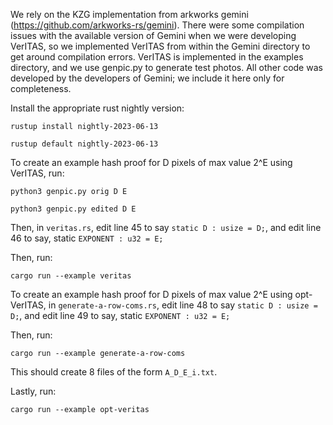 We rely on the KZG implementation from arkworks gemini (https://github.com/arkworks-rs/gemini). 
There were some compilation issues with the available version of Gemini when we were developing VerITAS,
so we implemented VerITAS from within the Gemini directory to get around compilation errors. VerITAS
is implemented in the examples directory, and we use genpic.py to generate test photos. All other code
was developed by the developers of Gemini; we include it here only for completeness.

Install the appropriate rust nightly version:

`rustup install nightly-2023-06-13`

`rustup default nightly-2023-06-13`


To create an example hash proof for D pixels of max value 2^E using VerITAS, run:

`python3 genpic.py orig D E`

`python3 genpic.py edited D E`

Then, in `veritas.rs`, edit line 45  to say `static D : usize = D;`, and edit line 46 to say, static 
`EXPONENT : u32 = E;`

Then, run:

`cargo run --example veritas`

To create an example hash proof for D pixels of max value 2^E using opt-VerITAS, in `generate-a-row-coms.rs`, 
edit line 48 to say `static D : usize = D;`, and edit line 49 to say, static `EXPONENT : u32 = E;`

Then, run:

`cargo run --example generate-a-row-coms`

This should create 8 files of the form `A_D_E_i.txt`.

Lastly, run: 

`cargo run --example opt-veritas`

